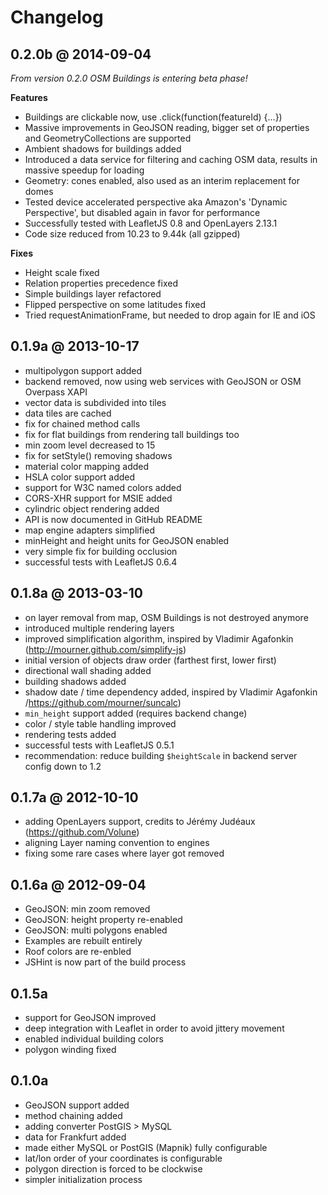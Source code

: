 # Changelog

## 0.2.0b @ 2014-09-04

*From version 0.2.0 OSM Buildings is entering beta phase!*

**Features**

- Buildings are clickable now, use .click(function(featureId) {...})
- Massive improvements in GeoJSON reading, bigger set of properties and GeometryCollections are supported
- Ambient shadows for buildings added
- Introduced a data service for filtering and caching OSM data, results in massive speedup for loading
- Geometry: cones enabled, also used as an interim replacement for domes
- Tested device accelerated perspective aka Amazon's 'Dynamic Perspective', but disabled again in favor for performance
- Successfully tested with LeafletJS 0.8 and OpenLayers 2.13.1
- Code size reduced from 10.23 to 9.44k (all gzipped)

**Fixes**

- Height scale fixed
- Relation properties precedence fixed
- Simple buildings layer refactored
- Flipped perspective on some latitudes fixed
- Tried requestAnimationFrame, but needed to drop again for IE and iOS


## 0.1.9a @ 2013-10-17

- multipolygon support added
- backend removed, now using web services with GeoJSON or OSM Overpass XAPI
- vector data is subdivided into tiles
- data tiles are cached
- fix for chained method calls
- fix for flat buildings from rendering tall buildings too
- min zoom level decreased to 15
- fix for setStyle() removing shadows
- material color mapping added
- HSLA color support added
- support for W3C named colors added
- CORS-XHR support for MSIE added
- cylindric object rendering added
- API is now documented in GitHub README
- map engine adapters simplified
- minHeight and height units for GeoJSON enabled
- very simple fix for building occlusion
- successful tests with LeafletJS 0.6.4


## 0.1.8a @ 2013-03-10

- on layer removal from map, OSM Buildings is not destroyed anymore
- introduced multiple rendering layers
- improved simplification algorithm, inspired by Vladimir Agafonkin (http://mourner.github.com/simplify-js)
- initial version of objects draw order (farthest first, lower first)
- directional wall shading added
- building shadows added
- shadow date / time dependency added, inspired by Vladimir Agafonkin /https://github.com/mourner/suncalc)
- `min_height` support added (requires backend change)
- color / style table handling improved
- rendering tests added
- successful tests with LeafletJS 0.5.1
- recommendation: reduce building `$heightScale` in backend server config down to 1.2


## 0.1.7a @ 2012-10-10

- adding OpenLayers support, credits to Jérémy Judéaux (https://github.com/Volune)
- aligning Layer naming convention to engines
- fixing some rare cases where layer got removed


## 0.1.6a @ 2012-09-04

- GeoJSON: min zoom removed
- GeoJSON: height property re-enabled
- GeoJSON: multi polygons enabled
- Examples are rebuilt entirely
- Roof colors are re-enbled
- JSHint is now part of the build process


## 0.1.5a

- support for GeoJSON improved
- deep integration with Leaflet in order to avoid jittery movement
- enabled individual building colors
- polygon winding fixed


## 0.1.0a

- GeoJSON support added
- method chaining added
- adding converter PostGIS > MySQL
- data for Frankfurt added
- made either MySQL or PostGIS (Mapnik) fully configurable
- lat/lon order of your coordinates is configurable
- polygon direction is forced to be clockwise
- simpler initialization process
